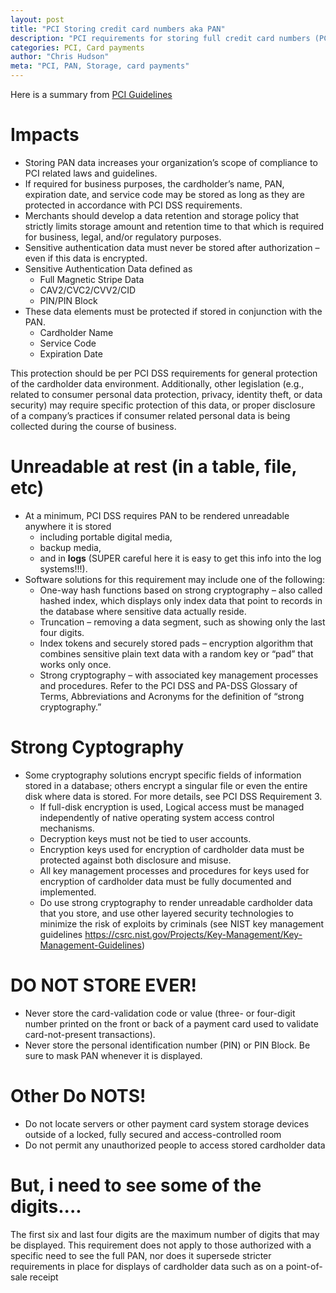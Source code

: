```yaml
---
layout: post
title: "PCI Storing credit card numbers aka PAN"
description: "PCI requirements for storing full credit card numbers (PCI DSS 3.2)"
categories: PCI, Card payments
author: "Chris Hudson"
meta: "PCI, PAN, Storage, card payments"
---
```


Here is a summary from [PCI Guidelines](https://www.pcisecuritystandards.org/pdfs/pci_fs_data_storage.pdf) 

# Impacts
- Storing PAN data increases your organization’s scope of compliance to PCI related laws and guidelines.
- If required for business purposes, the cardholder’s name, PAN, expiration date, and service code may be stored as long as they are protected in accordance with PCI DSS requirements.
- Merchants should develop a data retention and storage policy that strictly limits storage amount and retention time to that which is required for business, legal, and/or regulatory purposes.
- Sensitive authentication data must never be stored after authorization – even if this data is encrypted. 
- Sensitive Authentication Data defined as
	- Full Magnetic Stripe Data
	- CAV2/CVC2/CVV2/CID
	- PIN/PIN Block
- These data elements must be protected if stored in conjunction with the PAN. 
	- Cardholder Name
	- Service Code
	- Expiration Date

This protection should be per PCI DSS requirements for general protection of the cardholder data environment. 
Additionally, other legislation (e.g., related to consumer personal data protection, privacy, identity theft, or data security) may require specific protection of this data, or proper disclosure of a company’s practices if consumer related personal data is being collected during the course of business. 

# Unreadable at rest (in a table, file, etc) 
- At a minimum, PCI DSS requires PAN to be rendered unreadable anywhere it is stored 
	- including portable digital media, 
	- backup media, 
	- and in **logs** (SUPER careful here it is easy to get this info into the log systems!!!). 
- Software solutions for this requirement may include one of the following:
	- One-way hash functions based on strong cryptography – also called hashed index, which displays only index data that point to records in the database where sensitive data actually reside.
	- Truncation – removing a data segment, such as showing only the last four digits.
	- Index tokens and securely stored pads – encryption algorithm that combines sensitive plain text data with a random key or “pad” that works only once.
	- Strong cryptography – with associated key management processes and procedures. Refer to the PCI DSS and PA-DSS Glossary of Terms, Abbreviations and Acronyms for the definition of “strong cryptography.”

# Strong Cyptography 
- Some cryptography solutions encrypt specific fields of information stored in a database; others encrypt a singular file or even the entire disk where data is stored. For more details, see PCI DSS Requirement 3.
	- If full-disk encryption is used, Logical access must be managed independently of native operating system access control mechanisms. 
	- Decryption keys must not be tied to user accounts. 
	- Encryption keys used for encryption of cardholder data must be protected against both disclosure and misuse. 
	- All key management processes and procedures for keys used for encryption of cardholder data must be fully documented and implemented. 
	- Do use strong cryptography to render unreadable cardholder data that you store, and use other layered security technologies to minimize the risk of exploits by criminals (see NIST key management guidelines https://csrc.nist.gov/Projects/Key-Management/Key-Management-Guidelines)

# DO NOT STORE EVER!	 
- Never store the card-validation code or value (three- or four-digit number printed on the front or back of a payment card used to validate card-not-present transactions).
- Never store the personal identification number (PIN) or PIN Block. Be sure to mask PAN whenever it is displayed. 

# Other Do NOTS!
- Do not locate servers or other payment card system storage devices outside of a locked, fully secured and access-controlled room
- Do not permit any unauthorized people to access stored cardholder data

# But, i need to see some of the digits....
The first six and last four digits are the maximum number of digits that may be displayed. 
This requirement does not apply to those authorized with a specific need to see the full PAN, nor does it supersede stricter requirements in place for displays of cardholder data such as on a point-of-sale receipt
